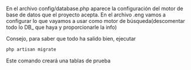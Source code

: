 En el archivo config/database.php aparece la configuración del motor de base de datos que el proyecto acepta.
En el archivo .eng vamos a configurar lo que vayamos a usar como motor de búsqueda(descomentar todo lo DB_ que haya y proporcionarle la info)

Consejo, para saber que todo ha salido bien, ejecutar
```cmd
php artisan migrate
```
Este comando creará una tablas de prueba